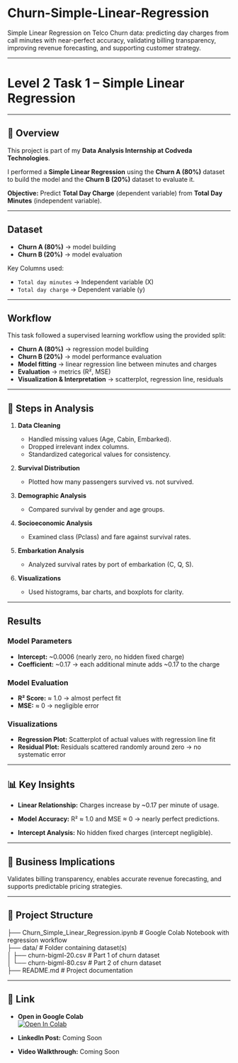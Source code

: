 # Churn-Simple-Linear-Regression
Simple Linear Regression on Telco Churn data: predicting day charges from call minutes with near-perfect accuracy, validating billing transparency, improving revenue forecasting, and supporting customer strategy.

---

# Level 2 Task 1 – Simple Linear Regression  

---

## 📌 Overview  
This project is part of my **Data Analysis Internship at Codveda Technologies**.  

I performed a **Simple Linear Regression** using the **Churn A (80%)** dataset to build the model and the **Churn B (20%)** dataset to evaluate it.  

**Objective:** Predict **Total Day Charge** (dependent variable) from **Total Day Minutes** (independent variable).  

---

## Dataset  
- **Churn A (80%)** → model building  
- **Churn B (20%)** → model evaluation  

Key Columns used:  
- `Total day minutes` → Independent variable (X)  
- `Total day charge` → Dependent variable (y)  

---

## Workflow  
This task followed a supervised learning workflow using the provided split:  
- **Churn A (80%)** → regression model building  
- **Churn B (20%)** → model performance evaluation  
- **Model fitting** → linear regression line between minutes and charges  
- **Evaluation** → metrics (R², MSE)  
- **Visualization & Interpretation** → scatterplot, regression line, residuals  

---

## 🔎 Steps in Analysis
1. **Data Cleaning**  
   - Handled missing values (Age, Cabin, Embarked).  
   - Dropped irrelevant index columns.  
   - Standardized categorical values for consistency.  

2. **Survival Distribution**  
   - Plotted how many passengers survived vs. not survived.  

3. **Demographic Analysis**  
   - Compared survival by gender and age groups.  

4. **Socioeconomic Analysis**  
   - Examined class (Pclass) and fare against survival rates.  

5. **Embarkation Analysis**  
   - Analyzed survival rates by port of embarkation (C, Q, S).  

6. **Visualizations**  
   - Used histograms, bar charts, and boxplots for clarity.

---

## Results  

### Model Parameters  
- **Intercept:** ~0.0006 (nearly zero, no hidden fixed charge)  
- **Coefficient:** ~0.17 → each additional minute adds ~0.17 to the charge  

### Model Evaluation  
- **R² Score:** ≈ 1.0 → almost perfect fit  
- **MSE:** ≈ 0 → negligible error  

### Visualizations  
- **Regression Plot:** Scatterplot of actual values with regression line fit  
- **Residual Plot:** Residuals scattered randomly around zero → no systematic error  

---

## 📊 Key Insights  
- **Linear Relationship:** Charges increase by ~0.17 per minute of usage.  
- **Model Accuracy:** R² ≈ 1.0 and MSE ≈ 0 → nearly perfect predictions.

- **Intercept Analysis:** No hidden fixed charges (intercept negligible).

---

## 💼 Business Implications
Validates billing transparency, enables accurate revenue forecasting, and supports predictable pricing strategies.  

---

## 📂 Project Structure

├── Churn_Simple_Linear_Regression.ipynb   # Google Colab Notebook with regression workflow  
├── data/                                  # Folder containing dataset(s)  
│   ├── churn-bigml-20.csv                 # Part 1 of churn dataset  
│   └── churn-bigml-80.csv                 # Part 2 of churn dataset  
├── README.md                              # Project documentation

---

## 🔗 Link  

- **Open in Google Colab**  
  [![Open In Colab](https://colab.research.google.com/assets/colab-badge.svg)](https://colab.research.google.com/github/OcSpice/Churn-Simple-Linear-Regression/blob/main/Churn_Simple_Linear_Regression.ipynb)

- **LinkedIn Post:** Coming Soon  
- **Video Walkthrough:** Coming Soon
